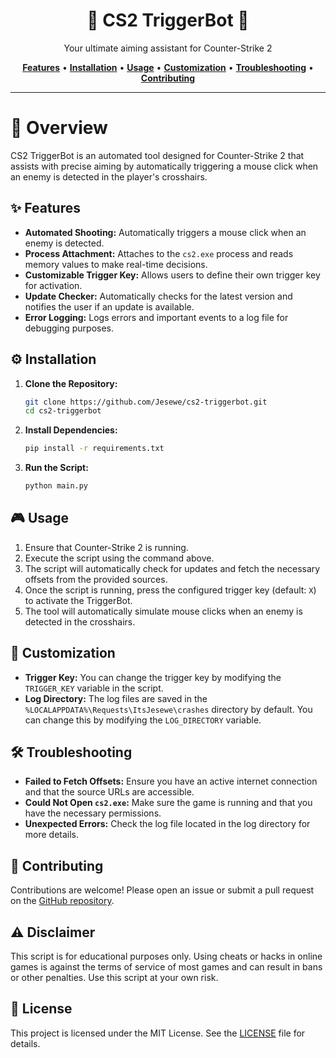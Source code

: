 <div align="center">
    <h1>🎯 CS2 TriggerBot 🎯</h1>
    <p>Your ultimate aiming assistant for Counter-Strike 2</p>
    <a href="#-features"><strong>Features</strong></a> •
    <a href="#-installation"><strong>Installation</strong></a> •
    <a href="#-usage"><strong>Usage</strong></a> •
    <a href="#-customization"><strong>Customization</strong></a> •
    <a href="#-troubleshooting"><strong>Troubleshooting</strong></a> •
    <a href="#-contributing"><strong>Contributing</strong></a>
</div>

---

# 🚀 Overview
CS2 TriggerBot is an automated tool designed for Counter-Strike 2 that assists with precise aiming by automatically triggering a mouse click when an enemy is detected in the player's crosshairs.

## ✨ Features
- **Automated Shooting:** Automatically triggers a mouse click when an enemy is detected.
- **Process Attachment:** Attaches to the `cs2.exe` process and reads memory values to make real-time decisions.
- **Customizable Trigger Key:** Allows users to define their own trigger key for activation.
- **Update Checker:** Automatically checks for the latest version and notifies the user if an update is available.
- **Error Logging:** Logs errors and important events to a log file for debugging purposes.

## ⚙️ Installation
1. **Clone the Repository:**
   ```bash
   git clone https://github.com/Jesewe/cs2-triggerbot.git
   cd cs2-triggerbot
   ```

2. **Install Dependencies:**
   ```bash
   pip install -r requirements.txt
   ```

3. **Run the Script:**
   ```bash
   python main.py
   ```

## 🎮 Usage
1. Ensure that Counter-Strike 2 is running.
2. Execute the script using the command above.
3. The script will automatically check for updates and fetch the necessary offsets from the provided sources.
4. Once the script is running, press the configured trigger key (default: `X`) to activate the TriggerBot.
5. The tool will automatically simulate mouse clicks when an enemy is detected in the crosshairs.

## 🔧 Customization
- **Trigger Key:** You can change the trigger key by modifying the `TRIGGER_KEY` variable in the script.
- **Log Directory:** The log files are saved in the `%LOCALAPPDATA%\Requests\ItsJesewe\crashes` directory by default. You can change this by modifying the `LOG_DIRECTORY` variable.

## 🛠️ Troubleshooting
- **Failed to Fetch Offsets:** Ensure you have an active internet connection and that the source URLs are accessible.
- **Could Not Open `cs2.exe`:** Make sure the game is running and that you have the necessary permissions.
- **Unexpected Errors:** Check the log file located in the log directory for more details.

## 🤝 Contributing
Contributions are welcome! Please open an issue or submit a pull request on the [GitHub repository](https://github.com/Jesewe/cs2-triggerbot).

## ⚠️ Disclaimer
This script is for educational purposes only. Using cheats or hacks in online games is against the terms of service of most games and can result in bans or other penalties. Use this script at your own risk.

## 📜 License
This project is licensed under the MIT License. See the [LICENSE](LICENSE) file for details.
